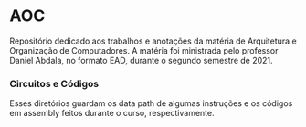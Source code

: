 # AOC
Repositório dedicado aos trabalhos e anotações da matéria de Arquitetura e Organização de Computadores.
A matéria foi ministrada pelo professor Daniel Abdala, no formato EAD, durante o segundo semestre de 2021.

### Circuitos e Códigos
Esses diretórios guardam os data path de algumas instruções e os códigos em assembly feitos durante
o curso, respectivamente.

